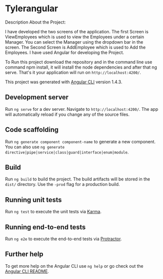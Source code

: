 # Tylerangular

Description About the Project:

I have developed the two screens of the application. The first Screen is ViewEmployees which is used to view the Employees under a certain Manager. You can select the Manager using the dropdown bar in the screen. The Second Screen is AddEmployee which is used to Add the Employees. I have used Angular for developing the Project.

To Run this project download the repository and in the command line use command npm install, it will install the node dependencies and after that ng serve. That's it your application will run on `http://localhost:4200/`.


This project was generated with [Angular CLI](https://github.com/angular/angular-cli) version 1.4.3.

## Development server

Run `ng serve` for a dev server. Navigate to `http://localhost:4200/`. The app will automatically reload if you change any of the source files.

## Code scaffolding

Run `ng generate component component-name` to generate a new component. You can also use `ng generate directive|pipe|service|class|guard|interface|enum|module`.

## Build

Run `ng build` to build the project. The build artifacts will be stored in the `dist/` directory. Use the `-prod` flag for a production build.

## Running unit tests

Run `ng test` to execute the unit tests via [Karma](https://karma-runner.github.io).

## Running end-to-end tests

Run `ng e2e` to execute the end-to-end tests via [Protractor](http://www.protractortest.org/).

## Further help

To get more help on the Angular CLI use `ng help` or go check out the [Angular CLI README](https://github.com/angular/angular-cli/blob/master/README.md).
